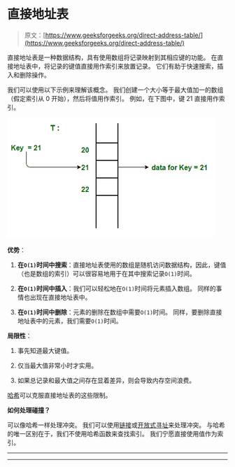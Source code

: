 # 直接地址表

> 原文：[https://www.geeksforgeeks.org/direct-address-table/](https://www.geeksforgeeks.org/direct-address-table/)

直接地址表是一种数据结构，具有使用数组将记录映射到其相应键的功能。 在直接地址表中，将记录的键值直接用作索引来放置记录。 它们有助于快速搜索，插入和删除操作。

我们可以使用以下示例来理解该概念。 我们创建一个大小等于最大值加一的数组（假定索引从 0 开始），然后将值用作索引。 例如，在下图中，键 21 直接用作索引。

![hmap](img/4e06d738a8e7231aa5777c93111a94c2.png)

**优势**：

1.  **在`O(1)`时间中搜索**：直接地址表使用的数组是随机访问数据结构，因此，键值（也是数组的索引）可以很容易地用于在其中搜索记录`O(1)`时间。

2.  **在`O(1)`时间中插入**：我们可以轻松地在`O(1)`时间将元素插入数组。 同样的事情也出现在直接地址表中。

3.  **在`O(1)`时间中删除**：元素的删除在数组中需要`O(1)`时间。 同样，要删除直接地址表中的元素，我们需要`O(1)`时间。

**局限性**：

1.  事先知道最大键值。

2.  仅当最大值非常小时才实用。

3.  如果总记录和最大值之间存在显着差异，则会导致内存空间浪费。

[哈希](https://www.geeksforgeeks.org/hashing-data-structure/)可以克服直接地址表的这些限制。

**如何处理碰撞？**

可以像哈希一样处理冲突。 我们可以使用[链接](https://www.geeksforgeeks.org/hashing-set-2-separate-chaining/)或[开放式寻址](https://www.geeksforgeeks.org/hashing-set-3-open-addressing/)来处理冲突。 与哈希的唯一区别在于，我们不使用哈希函数来查找索引。 我们宁愿直接使用值作为索引。



* * *

* * *



